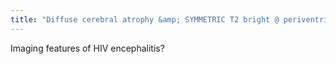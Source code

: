 ```yaml
---
title: "Diffuse cerebral atrophy &amp; SYMMETRIC T2 bright @ periventricular &amp; deep WHITE matter. Spares U-fibers (vs. PML asymmetric &amp; doesn't)"
---
```

Imaging features of HIV encephalitis?


